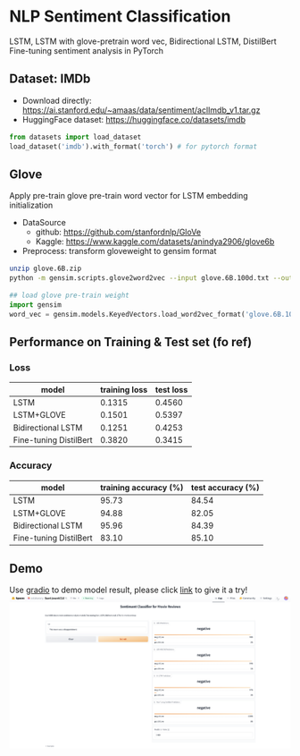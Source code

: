 # NLP Sentiment Classification
LSTM, LSTM with glove-pretrain word vec, Bidirectional LSTM, DistilBert Fine-tuning sentiment analysis in PyTorch

## Dataset: IMDb
* Download directly: https://ai.stanford.edu/~amaas/data/sentiment/aclImdb_v1.tar.gz
* HuggingFace dataset: https://huggingface.co/datasets/imdb
```python
from datasets import load_dataset
load_dataset('imdb').with_format('torch') # for pytorch format
```

## Glove
Apply pre-train glove pre-train word vector for LSTM embedding initialization
* DataSource
    * github: https://github.com/stanfordnlp/GloVe
    * Kaggle: https://www.kaggle.com/datasets/anindya2906/glove6b
* Preprocess: transform gloveweight to gensim format
```bash
unzip glove.6B.zip
python -m gensim.scripts.glove2word2vec --input glove.6B.100d.txt --output glove.6B.100d.w2vformat.txt
```
```python
## load glove pre-train weight
import gensim
word_vec = gensim.models.KeyedVectors.load_word2vec_format('glove.6B.100d.w2vformat.txt', binary=False, encoding='utf-8')
```
## Performance on Training & Test set (fo ref)
### Loss
|model|training loss|test loss|
|---|---|---|
|LSTM|0.1315|0.4560|
|LSTM+GLOVE|0.1501|0.5397|
|Bidirectional LSTM|0.1251|0.4253|
|Fine-tuning DistilBert|0.3820|0.3415|

### Accuracy
|model|training accuracy (%) |test accuracy (%)|
|---|---|---|
|LSTM|95.73|84.54|
|LSTM+GLOVE|94.88|82.05|
|Bidirectional LSTM|95.96|84.39|
|Fine-tuning DistilBert|83.10|85.10|

## Demo
Use [gradio](https://www.gradio.app/) to demo model result, please click [link](https://huggingface.co/spaces/zolakarary/SentimentClf) to give it a try!
![image](demo.png)

